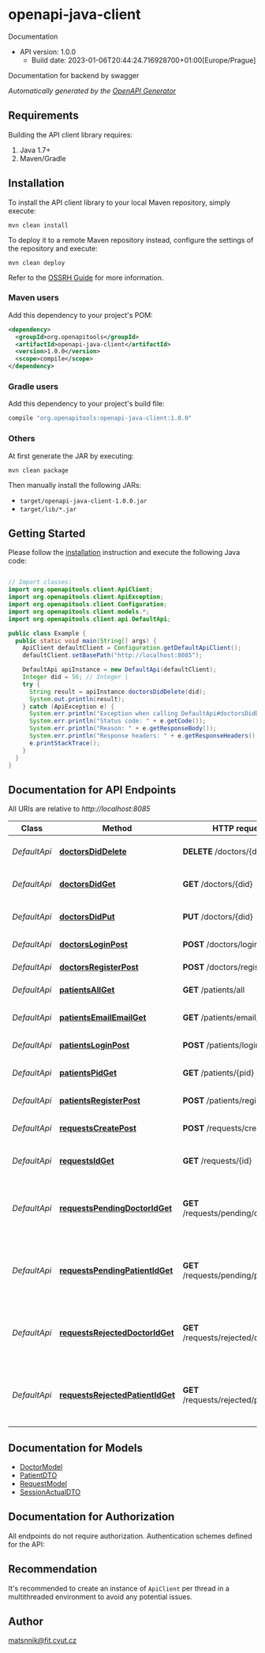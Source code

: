 # openapi-java-client

Documentation
- API version: 1.0.0
  - Build date: 2023-01-06T20:44:24.716928700+01:00[Europe/Prague]

Documentation for backend by swagger


*Automatically generated by the [OpenAPI Generator](https://openapi-generator.tech)*


## Requirements

Building the API client library requires:
1. Java 1.7+
2. Maven/Gradle

## Installation

To install the API client library to your local Maven repository, simply execute:

```shell
mvn clean install
```

To deploy it to a remote Maven repository instead, configure the settings of the repository and execute:

```shell
mvn clean deploy
```

Refer to the [OSSRH Guide](http://central.sonatype.org/pages/ossrh-guide.html) for more information.

### Maven users

Add this dependency to your project's POM:

```xml
<dependency>
  <groupId>org.openapitools</groupId>
  <artifactId>openapi-java-client</artifactId>
  <version>1.0.0</version>
  <scope>compile</scope>
</dependency>
```

### Gradle users

Add this dependency to your project's build file:

```groovy
compile "org.openapitools:openapi-java-client:1.0.0"
```

### Others

At first generate the JAR by executing:

```shell
mvn clean package
```

Then manually install the following JARs:

* `target/openapi-java-client-1.0.0.jar`
* `target/lib/*.jar`

## Getting Started

Please follow the [installation](#installation) instruction and execute the following Java code:

```java

// Import classes:
import org.openapitools.client.ApiClient;
import org.openapitools.client.ApiException;
import org.openapitools.client.Configuration;
import org.openapitools.client.models.*;
import org.openapitools.client.api.DefaultApi;

public class Example {
  public static void main(String[] args) {
    ApiClient defaultClient = Configuration.getDefaultApiClient();
    defaultClient.setBasePath("http://localhost:8085");

    DefaultApi apiInstance = new DefaultApi(defaultClient);
    Integer did = 56; // Integer | 
    try {
      String result = apiInstance.doctorsDidDelete(did);
      System.out.println(result);
    } catch (ApiException e) {
      System.err.println("Exception when calling DefaultApi#doctorsDidDelete");
      System.err.println("Status code: " + e.getCode());
      System.err.println("Reason: " + e.getResponseBody());
      System.err.println("Response headers: " + e.getResponseHeaders());
      e.printStackTrace();
    }
  }
}

```

## Documentation for API Endpoints

All URIs are relative to *http://localhost:8085*

Class | Method | HTTP request | Description
------------ | ------------- | ------------- | -------------
*DefaultApi* | [**doctorsDidDelete**](docs/DefaultApi.md#doctorsDidDelete) | **DELETE** /doctors/{did} | Delete a doctor by ID
*DefaultApi* | [**doctorsDidGet**](docs/DefaultApi.md#doctorsDidGet) | **GET** /doctors/{did} | Get a doctor by ID
*DefaultApi* | [**doctorsDidPut**](docs/DefaultApi.md#doctorsDidPut) | **PUT** /doctors/{did} | Update a doctor by ID
*DefaultApi* | [**doctorsLoginPost**](docs/DefaultApi.md#doctorsLoginPost) | **POST** /doctors/login | Log in a doctor
*DefaultApi* | [**doctorsRegisterPost**](docs/DefaultApi.md#doctorsRegisterPost) | **POST** /doctors/register | Register a new doctor
*DefaultApi* | [**patientsAllGet**](docs/DefaultApi.md#patientsAllGet) | **GET** /patients/all | Get all patients
*DefaultApi* | [**patientsEmailEmailGet**](docs/DefaultApi.md#patientsEmailEmailGet) | **GET** /patients/email/{email} | Get a patient by email
*DefaultApi* | [**patientsLoginPost**](docs/DefaultApi.md#patientsLoginPost) | **POST** /patients/login | Log in a patient
*DefaultApi* | [**patientsPidGet**](docs/DefaultApi.md#patientsPidGet) | **GET** /patients/{pid} | Get a patient by ID
*DefaultApi* | [**patientsRegisterPost**](docs/DefaultApi.md#patientsRegisterPost) | **POST** /patients/register | Register a new patient
*DefaultApi* | [**requestsCreatePost**](docs/DefaultApi.md#requestsCreatePost) | **POST** /requests/create | Create a new request
*DefaultApi* | [**requestsIdGet**](docs/DefaultApi.md#requestsIdGet) | **GET** /requests/{id} | Get request session by ID
*DefaultApi* | [**requestsPendingDoctorIdGet**](docs/DefaultApi.md#requestsPendingDoctorIdGet) | **GET** /requests/pending/doctor/{id} | Get pending request sessions objects by doctor ID
*DefaultApi* | [**requestsPendingPatientIdGet**](docs/DefaultApi.md#requestsPendingPatientIdGet) | **GET** /requests/pending/patient/{id} | Get pending request sessions objects by patient ID
*DefaultApi* | [**requestsRejectedDoctorIdGet**](docs/DefaultApi.md#requestsRejectedDoctorIdGet) | **GET** /requests/rejected/doctor/{id} | Get rejected request sessions objects by doctor ID
*DefaultApi* | [**requestsRejectedPatientIdGet**](docs/DefaultApi.md#requestsRejectedPatientIdGet) | **GET** /requests/rejected/patient/{id} | Get rejected request sessions objects by doctor ID


## Documentation for Models

 - [DoctorModel](docs/DoctorModel.md)
 - [PatientDTO](docs/PatientDTO.md)
 - [RequestModel](docs/RequestModel.md)
 - [SessionActualDTO](docs/SessionActualDTO.md)


## Documentation for Authorization

All endpoints do not require authorization.
Authentication schemes defined for the API:

## Recommendation

It's recommended to create an instance of `ApiClient` per thread in a multithreaded environment to avoid any potential issues.

## Author

matsnnik@fit.cvut.cz


